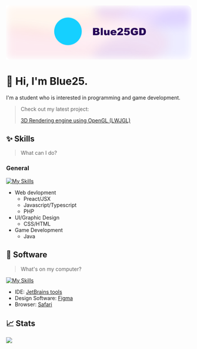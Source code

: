 <picture>
  <source media="(prefers-color-scheme: dark)" srcset="./banner.png">
  <source media="(prefers-color-scheme: light)" srcset="./banner.png">
  <img alt="Blue25gd Banner" src="./banner.png">
</picture>

# 👋 Hi, I'm Blue25.
I'm a student who is interested in programming and game development.

> Check out my latest project:
> 
> [3D Rendering engine using OpenGL (LWJGL)](https://github.com/Blue25GD/3DRendering)

## ✨ Skills

> What can I do?

### General

[![My Skills](https://skillicons.dev/icons?i=react,javascript,typescript,php,css,html,java)](https://skillicons.dev)

- Web devlopment
    - Preact/JSX
    - Javascript/Typescript
    - PHP
- UI/Graphic Design
    - CSS/HTML
- Game Development
    - Java

## 👾 Software
> What's on my computer?

[![My Skills](https://skillicons.dev/icons?i=idea,figma)](https://skillicons.dev)

- IDE: [JetBrains tools](https://jetbrains.com/)
- Design Software: [Figma](https://figma.com)
- Browser: [Safari](https://www.apple.com/safari/)

## 📈 Stats

![](http://github-profile-summary-cards.vercel.app/api/cards/profile-details?username=blue25GD&theme=github)